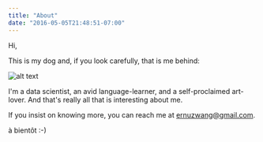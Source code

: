 ```yaml
---
title: "About"
date: "2016-05-05T21:48:51-07:00"
---
```


Hi,

This is my dog and, if you look carefully, that is me behind:

<img src="https://avatars1.githubusercontent.com/u/4780585?v=3&s=350" alt="alt text">

I'm a data scientist, an avid language-learner, and a self-proclaimed art-lover. And that's really all that is interesting about me.

If you insist on knowing more, you can reach me at ernuzwang@gmail.com.

à bientôt :-)